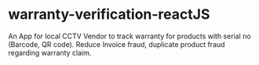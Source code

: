 # warranty-verification-reactJS
An App for local CCTV Vendor to track warranty for products with serial no (Barcode, QR code). Reduce Invoice fraud, duplicate product fraud regarding warranty claim.
